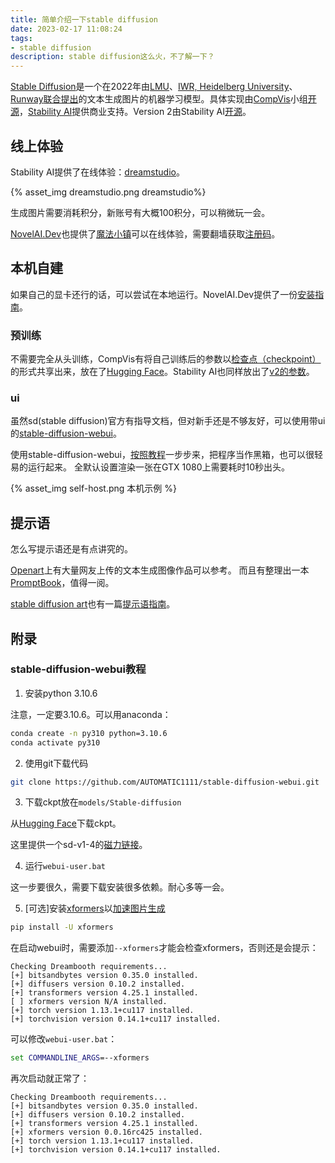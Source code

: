 ```yaml
---
title: 简单介绍一下stable diffusion
date: 2023-02-17 11:08:24
tags:
- stable diffusion
description: stable diffusion这么火，不了解一下？
---
```

[Stable Diffusion](https://en.wikipedia.org/wiki/Stable_Diffusion)是一个在2022年由[LMU](https://ommer-lab.com/)、[IWR, Heidelberg University](https://www.iwr.uni-heidelberg.de/)、[Runway](https://runwayml.com/)[联合提出](https://ommer-lab.com/research/latent-diffusion-models/)的文本生成图片的机器学习模型。具体实现由[CompVis](https://github.com/CompVis)小组[开源](https://github.com/CompVis/stable-diffusion)，[Stability AI](https://stability.ai/)提供商业支持。Version 2由Stability AI[开源](https://github.com/Stability-AI/stablediffusion)。

## 线上体验

Stability AI提供了在线体验：[dreamstudio](https://beta.dreamstudio.ai)。

{% asset_img dreamstudio.png dreamstudio%}

生成图片需要消耗积分，新账号有大概100积分，可以稍微玩一会。

[NovelAI.Dev](https://novelai.dev/)也提供了[魔法小镇](https://www.kamiya.dev/)可以在线体验，需要翻墙获取[注册码](https://www.kamiya.dev/openid.html)。

## 本机自建

如果自己的显卡还行的话，可以尝试在本地运行。NovelAI.Dev提供了一份[安装指南](https://guide.novelai.dev/guide/install/sd-webui)。

### 预训练
不需要完全从头训练，CompVis有将自己训练后的参数以[检查点（checkpoint）](https://github.com/CompVis/stable-diffusion#weights)的形式共享出来，放在了[Hugging Face](https://huggingface.co/CompVis)。Stability AI也同样放出了[v2的参数](https://huggingface.co/stabilityai)。

### ui
虽然sd(stable diffusion)官方有指导文档，但对新手还是不够友好，可以使用带ui的[stable-diffusion-webui](https://github.com/AUTOMATIC1111/stable-diffusion-webui)。

使用stable-diffusion-webui，[按照教程](https://github.com/AUTOMATIC1111/stable-diffusion-webui#installation-and-running)一步步来，把程序当作黑箱，也可以很轻易的运行起来。
全默认设置渲染一张在GTX 1080上需要耗时10秒出头。

{% asset_img self-host.png 本机示例 %}

## 提示语

怎么写提示语还是有点讲究的。

[Openart](https://openart.ai/)上有大量网友上传的文本生成图像作品可以参考。
而且有整理出一本[PromptBook](https://cdn.openart.ai/assets/Stable%20Diffusion%20Prompt%20Book%20From%20OpenArt%2011-13.pdf)，值得一阅。

[stable diffusion art](https://stable-diffusion-art.com/)也有一篇[提示语指南](https://stable-diffusion-art.com/prompt-guide/)。

## 附录

### stable-diffusion-webui教程

1. 安装python 3.10.6

注意，一定要3.10.6。可以用anaconda：
```bash
conda create -n py310 python=3.10.6
conda activate py310
```

2. 使用git下载代码

```bash
git clone https://github.com/AUTOMATIC1111/stable-diffusion-webui.git
```

3. 下载ckpt放在`models/Stable-diffusion`

从[Hugging Face](https://huggingface.co/CompVis/stable-diffusion-v-1-4-original)下载ckpt。

这里提供一个sd-v1-4的[磁力链接](magnet:?xt=urn:btih:3a4a612d75ed088ea542acac52f9f45987488d1c&dn=sd-v1-4.ckpt&tr=udp%3a%2f%2ftracker.openbittorrent.com%3a6969%2fannounce&tr=udp%3a%2f%2ftracker.opentrackr.org%3a1337)。

4. 运行`webui-user.bat`

这一步要很久，需要下载安装很多依赖。耐心多等一会。

5. [可选]安装[xformers](https://github.com/facebookresearch/xformers)以[加速图片生成](https://github.com/AUTOMATIC1111/stable-diffusion-webui/wiki/Xformers)

```bash
pip install -U xformers
```

在启动webui时，需要添加`--xformers`才能会检查xformers，否则还是会提示：
```
Checking Dreambooth requirements...
[+] bitsandbytes version 0.35.0 installed.
[+] diffusers version 0.10.2 installed.
[+] transformers version 4.25.1 installed.
[ ] xformers version N/A installed.
[+] torch version 1.13.1+cu117 installed.
[+] torchvision version 0.14.1+cu117 installed.
```

可以修改`webui-user.bat`：
```bat
set COMMANDLINE_ARGS=--xformers
```

再次启动就正常了：
```
Checking Dreambooth requirements...
[+] bitsandbytes version 0.35.0 installed.
[+] diffusers version 0.10.2 installed.
[+] transformers version 4.25.1 installed.
[+] xformers version 0.0.16rc425 installed.
[+] torch version 1.13.1+cu117 installed.
[+] torchvision version 0.14.1+cu117 installed.
```